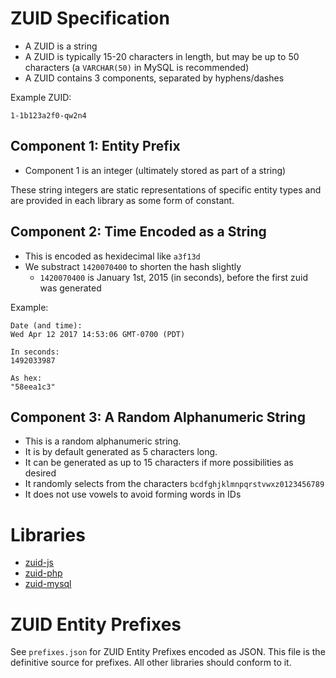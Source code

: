 # ZUID Specification

* A ZUID is a string
* A ZUID is typically 15-20 characters in length, but may be up to 50 characters (a `VARCHAR(50)` in MySQL is recommended)
* A ZUID contains 3 components, separated by hyphens/dashes

Example ZUID:

```
1-1b123a2f0-qw2n4
```

## Component 1: Entity Prefix

* Component 1 is an integer (ultimately stored as part of a string)

These string integers are static representations of specific entity types and are provided in each library as some form of constant.

## Component 2: Time Encoded as a String

* This is encoded as hexidecimal like `a3f13d`
* We substract `1420070400` to shorten the hash slightly
    * `1420070400` is January 1st, 2015 (in seconds), before the first zuid was generated

Example:

```
Date (and time):
Wed Apr 12 2017 14:53:06 GMT-0700 (PDT)

In seconds:
1492033987

As hex:
"58eea1c3"
```

## Component 3: A Random Alphanumeric String

* This is a random alphanumeric string.
* It is by default generated as 5 characters long.
* It can be generated as up to 15 characters if more possibilities as desired
* It randomly selects from the characters `bcdfghjklmnpqrstvwxz0123456789`
* It does not use vowels to avoid forming words in IDs


# Libraries

* [zuid-js](https://github.com/zesty-io/zuid-specification)
* [zuid-php](https://github.com/zesty-io/zuid-php)
* [zuid-mysql](https://github.com/zesty-io/zuid-mysql)

# ZUID Entity Prefixes

See `prefixes.json` for ZUID Entity Prefixes encoded as JSON. This file is the definitive source for prefixes. All other libraries should conform to it.
